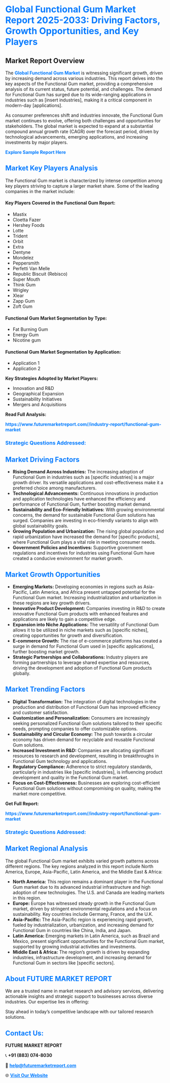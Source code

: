 <h1 style="color: #007BFF;">Global Functional Gum Market Report 2025-2033: Driving Factors, Growth Opportunities, and Key Players</h1>

<section id="overview">
<h2>Market Report Overview</h2>
<p>The <a href="https://www.futuremarketreport.com//industry-report/functional-gum-market" style="color: #007BFF; text-decoration: none;"><strong>Global Functional Gum Market</strong></a> is witnessing significant growth, driven by increasing demand across various industries. This report delves into the key aspects of the Functional Gum market, providing a comprehensive analysis of its current status, future potential, and challenges. The demand for Functional Gum has surged due to its wide-ranging applications in industries such as [insert industries], making it a critical component in modern-day [applications].</p>
<p>As consumer preferences shift and industries innovate, the Functional Gum market continues to evolve, offering both challenges and opportunities for stakeholders. The global market is expected to expand at a substantial compound annual growth rate (CAGR) over the forecast period, driven by technological advancements, emerging applications, and increasing investments by major players.</p>
</section>

<section id="overview">
<p><a href="https://www.futuremarketreport.com//request-sample/reportId=90257" style="color: #007BFF; text-decoration: none;"><strong>Explore Sample Report Here</strong></a></p>
</section>

<section id="key-players">
<h2 style="color: #007BFF;">Market Key Players Analysis</h2>
<p>The Functional Gum market is characterized by intense competition among key players striving to capture a larger market share. Some of the leading companies in the market include:</p>
<h4>Key Players Covered in the Functional Gum Report:</h4>
<ul><li>Mastix</li><li>Cloetta Fazer</li><li>Hershey Foods</li><li>Lotte</li><li>Trident</li><li>Orbit</li><li>Extra</li><li>Dentyne</li><li>Mondelez</li><li>Peppersmith</li><li>Perfetti Van Melle</li><li>Republic Biscuit (Rebisco)</li><li>Super Mouth</li><li>Think Gum</li><li>Wrigley</li><li>Xlear</li><li>Zapp Gum</li><li>Zoft Gum</li></ul>
<h4>Functional Gum Market Segmentation by Type:</h4>
<ul><li>Fat Burning Gum</li><li>Energy Gum</li><li>Nicotine gum</li></ul>

<h4>Functional Gum Market Segmentation by Application:</h4>
<ul><li>Application 1</li><li>Application 2</li></ul>
<p><strong>Key Strategies Adopted by Market Players:</strong></p>
<ul>
<li>Innovation and R&D</li>
<li>Geographical Expansion</li>
<li>Sustainability Initiatives</li>
<li>Mergers and Acquisitions</li>
</ul>
</section>

<section>
<p><strong>Read Full Analysis: </strong></p><a href="https://www.futuremarketreport.com//industry-report/functional-gum-market" style="color: #007BFF; text-decoration: none;"><strong>https://www.futuremarketreport.com//industry-report/functional-gum-market</strong></a>
<h3 style="color: #007BFF;">Strategic Questions Addressed:</h3>
</section>

<section id="driving-factors">
<h2 style="color: #007BFF;">Market Driving Factors</h2>
<ul>
<li><strong>Rising Demand Across Industries:</strong> The increasing adoption of Functional Gum in industries such as [specific industries] is a major growth driver. Its versatile applications and cost-effectiveness make it a preferred choice among manufacturers.</li>
<li><strong>Technological Advancements:</strong> Continuous innovations in production and application technologies have enhanced the efficiency and performance of Functional Gum, further boosting market demand.</li>
<li><strong>Sustainability and Eco-Friendly Initiatives:</strong> With growing environmental concerns, the demand for sustainable Functional Gum solutions has surged. Companies are investing in eco-friendly variants to align with global sustainability goals.</li>
<li><strong>Growing Population and Urbanization:</strong> The rising global population and rapid urbanization have increased the demand for [specific products], where Functional Gum plays a vital role in meeting consumer needs.</li>
<li><strong>Government Policies and Incentives:</strong> Supportive government regulations and incentives for industries using Functional Gum have created a conducive environment for market growth.</li>
</ul>
</section>

<section id="growth-opportunities">
<h2 style="color: #007BFF;">Market Growth Opportunities</h2>
<ul>
<li><strong>Emerging Markets:</strong> Developing economies in regions such as Asia-Pacific, Latin America, and Africa present untapped potential for the Functional Gum market. Increasing industrialization and urbanization in these regions are key growth drivers.</li>
<li><strong>Innovative Product Development:</strong> Companies investing in R&D to create innovative Functional Gum products with enhanced features and applications are likely to gain a competitive edge.</li>
<li><strong>Expansion into Niche Applications:</strong> The versatility of Functional Gum allows it to be utilized in niche markets such as [specific niches], creating opportunities for growth and diversification.</li>
<li><strong>E-commerce Growth:</strong> The rise of e-commerce platforms has created a surge in demand for Functional Gum used in [specific applications], further boosting market growth.</li>
<li><strong>Strategic Partnerships and Collaborations:</strong> Industry players are forming partnerships to leverage shared expertise and resources, driving the development and adoption of Functional Gum products globally.</li>
</ul>
</section>

<section id="trending-factors">
<h2 style="color: #007BFF;">Market Trending Factors</h2>
<ul>
<li><strong>Digital Transformation:</strong> The integration of digital technologies in the production and distribution of Functional Gum has improved efficiency and customer satisfaction.</li>
<li><strong>Customization and Personalization:</strong> Consumers are increasingly seeking personalized Functional Gum solutions tailored to their specific needs, prompting companies to offer customizable options.</li>
<li><strong>Sustainability and Circular Economy:</strong> The push towards a circular economy has driven demand for recyclable and reusable Functional Gum solutions.</li>
<li><strong>Increased Investment in R&D:</strong> Companies are allocating significant resources to research and development, resulting in breakthroughs in Functional Gum technology and applications.</li>
<li><strong>Regulatory Compliance:</strong> Adherence to strict regulatory standards, particularly in industries like [specific industries], is influencing product development and quality in the Functional Gum market.</li>
<li><strong>Focus on Cost-Effectiveness:</strong> Businesses are exploring cost-efficient Functional Gum solutions without compromising on quality, making the market more competitive.</li>
</ul>
</section>

<section>
<p><strong>Get Full Report: </strong></p><a href="https://www.futuremarketreport.com//industry-report/functional-gum-market" style="color: #007BFF; text-decoration: none;"><strong>https://www.futuremarketreport.com//industry-report/functional-gum-market</strong></a>
<h3 style="color: #007BFF;">Strategic Questions Addressed:</h3>
</section>


<section id="regional-analysis">
<h2 style="color: #007BFF;">Market Regional Analysis</h2>
<p>The global Functional Gum market exhibits varied growth patterns across different regions. The key regions analyzed in this report include North America, Europe, Asia-Pacific, Latin America, and the Middle East & Africa:</p>
<ul>
<li><strong>North America:</strong> This region remains a dominant player in the Functional Gum market due to its advanced industrial infrastructure and high adoption of new technologies. The U.S. and Canada are leading markets in this region.</li>
<li><strong>Europe:</strong> Europe has witnessed steady growth in the Functional Gum market, driven by stringent environmental regulations and a focus on sustainability. Key countries include Germany, France, and the U.K.</li>
<li><strong>Asia-Pacific:</strong> The Asia-Pacific region is experiencing rapid growth, fueled by industrialization, urbanization, and increasing demand for Functional Gum in countries like China, India, and Japan.</li>
<li><strong>Latin America:</strong> Emerging markets in Latin America, such as Brazil and Mexico, present significant opportunities for the Functional Gum market, supported by growing industrial activities and investments.</li>
<li><strong>Middle East & Africa:</strong> The region’s growth is driven by expanding industries, infrastructure development, and increasing demand for Functional Gum in sectors like [specific sectors].</li>
</ul>
</section>

<footer>
<h2 style="color: #007BFF;">About FUTURE MARKET REPORT</h2>
<p>We are a trusted name in market research and advisory services, delivering actionable insights and strategic support to businesses across diverse industries. Our expertise lies in offering:</p>

<p>Stay ahead in today’s competitive landscape with our tailored research solutions.</p>

<h2 style="color: #007BFF;">Contact Us:</h2>
<p><strong>FUTURE MARKET REPORT</strong></p>
<p>📞 <strong>+91 (883) 074-8030</strong></p>
<p>📧 <strong><a href="mailto:help@futuremarketreport.com" style="color: #007BFF;">help@futuremarketreport.com</a></strong></p>
<p>🌐 <strong><a href="https://www.futuremarketreport.com/" style="color: #007BFF;">Visit Our Website</a></strong></p>
</footer>